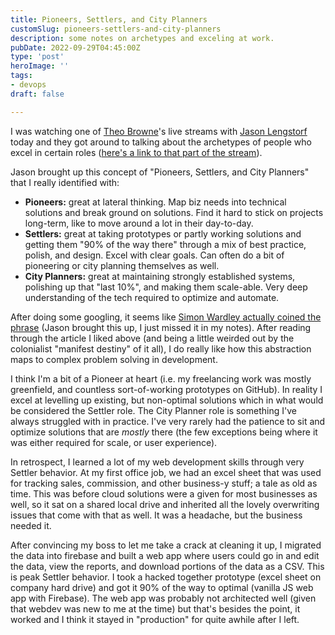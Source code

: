 ```yaml
---
title: Pioneers, Settlers, and City Planners
customSlug: pioneers-settlers-and-city-planners
description: some notes on archetypes and exceling at work.
pubDate: 2022-09-29T04:45:00Z
type: 'post'
heroImage: ''
tags:
- devops
draft: false

---
```

I was watching one of [Theo Browne](https://twitter.com/t3dotgg)'s live streams with [Jason Lengstorf](https://twitter.com/jlengstorf) today and they got around to talking about the archetypes of people who excel in certain roles ([here's a link to that part of the stream](https://youtu.be/nwAr5bFOi1s?t=4489)). 

Jason brought up this concept of "Pioneers, Settlers, and City Planners" that I really identified with: 

* **Pioneers:** great at lateral thinking. Map biz needs into technical solutions and break ground on solutions. Find it hard to stick on projects long-term, like to move around a lot in their day-to-day. 
* **Settlers:** great at taking prototypes or partly working solutions and getting them "90% of the way there" through a mix of best practice, polish, and design. Excel with clear goals. Can often do a bit of pioneering or city planning themselves as well. 
* **City Planners:** great at maintaining strongly established systems, polishing up that "last 10%", and making them scale-able. Very deep understanding of the tech required to optimize and automate. 

After doing some googling, it seems like [Simon Wardley actually coined the phrase](https://interaction.net.au/articles/pioneers-settlers-town-planners-how-innovation-works/#:\~:text=Researcher%20Simon%20Wardley%20derived%20the,into%20cell%2Dbased%20organizational%20structures.) (Jason brought this up, I just missed it in my notes). After reading through the article I liked above (and being a little weirded out by the colonialist "manifest destiny" of it all), I do really like how this abstraction maps to complex problem solving in development.

I think I'm a bit of a Pioneer at heart (i.e. my freelancing work was mostly greenfield, and countless sort-of-working prototypes on GitHub). In reality I excel at levelling up existing, but non-optimal solutions which in what would be considered the Settler role. The City Planner role is something I've always struggled with in practice. I've very rarely had the patience to sit and optimize solutions that are _mostly_ there (the few exceptions being where it was either required for scale, or user experience).  

In retrospect, I learned a lot of my web development skills through very Settler behavior. At my first office job, we had an excel sheet that was used for tracking sales, commission, and other business-y stuff; a tale as old as time. This was before cloud solutions were a given for most businesses as well, so it sat on a shared local drive and inherited all the lovely overwriting issues that come with that as well. It was a headache, but the business needed it.  

After convincing my boss to let me take a crack at cleaning it up, I migrated the data into firebase and built a web app where users could go in and edit the data, view the reports, and download portions of the data as a CSV. This is peak Settler behavior. I took a hacked together prototype (excel sheet on company hard drive) and got it 90% of the way to optimal (vanilla JS web app with Firebase). The web app was probably not architected well (given that webdev was new to me at the time) but that's besides the point, it worked and I think it stayed in "production" for quite awhile after I left. 
